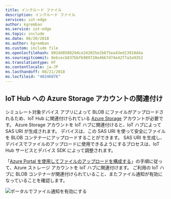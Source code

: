 ```yaml
---
title: インクルード ファイル
description: インクルード ファイル
services: iot-edge
author: kgremban
ms.service: iot-edge
ms.topic: include
ms.date: 08/20/2018
ms.author: kgremban
ms.custom: include file
ms.openlocfilehash: 892dd050829dce242035e2b875ea43ed13910d4a
ms.sourcegitcommit: 8ebcecb837bbfb989728e4667d74e42f7a3a9352
ms.translationtype: HT
ms.contentlocale: ja-JP
ms.lasthandoff: 08/21/2018
ms.locfileid: "40246076"
---
```

## <a name="associate-an-azure-storage-account-to-iot-hub"></a>IoT Hub への Azure Storage アカウントの関連付け

シミュレート対象デバイス アプリによって BLOB にファイルがアップロードされるため、IoT Hub に関連付けられている [Azure Storage](../articles/storage/common/storage-quickstart-create-account.md) アカウントが必要です。 Azure Storage アカウントを IoT ハブに関連付けると、IoT ハブによって SAS URI が生成されます。 デバイスは、この SAS URI を使って安全にファイルを BLOB コンテナーにアップロードすることができます。 SAS URI を生成し、デバイスでファイルのアップロードに使用できるようにするプロセスは、IoT Hub サービスとデバイス SDK によって調整されます。

「[Azure Portal を使用してファイルのアップロードを構成する](../articles/iot-hub/iot-hub-configure-file-upload.md)」の手順に従って、Azure ストレージ アカウントを IoT ハブに関連付けます。 ご利用の IoT ハブに BLOB コンテナーが関連付けられていること、またファイル通知が有効になっていることを確認します。

![ポータルでファイル通知を有効にする](media/iot-hub-associate-storage/enable-file-notifications.png)